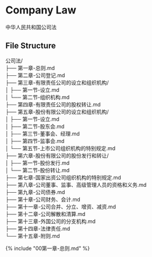# Company Law
中华人民共和国公司法

## File Structure
公司法/     
├── 第一章-总则.md     
├── 第二章-公司登记.md     
├── 第三章-有限责任公司的设立和组织机构/      
│   ├── 第一节-设立.md     
│   └── 第二节-组织机构.md      
├── 第四章-有限责任公司的股权转让.md     
├── 第五章-股份有限公司的设立和组织机构/     
│   ├── 第一节-设立.md     
│   ├── 第二节-股东会.md      
│   ├── 第三节-董事会、经理.md     
│   ├── 第四节-监事会.md      
│   └── 第五节-上市公司组织机构的特别规定.md      
├── 第六章-股份有限公司的股份发行和转让/      
│   ├── 第一节-股份发行.md      
│   └── 第二节-股份转让.md     
├── 第七章-国家出资公司组织机构的特别规定.md     
├── 第八章-公司董事、监事、高级管理人员的资格和义务.md     
├── 第九章-公司债券.md     
├── 第十章-公司财务、会计.md      
├── 第十一章-公司合并、分立、增资、减资.md      
├── 第十二章-公司解散和清算.md       
├── 第十三章-外国公司的分支机构.md       
├── 第十四章-法律责任.md      
└── 第十五章-附则.md       

{% include "00第一章-总则.md" %}
